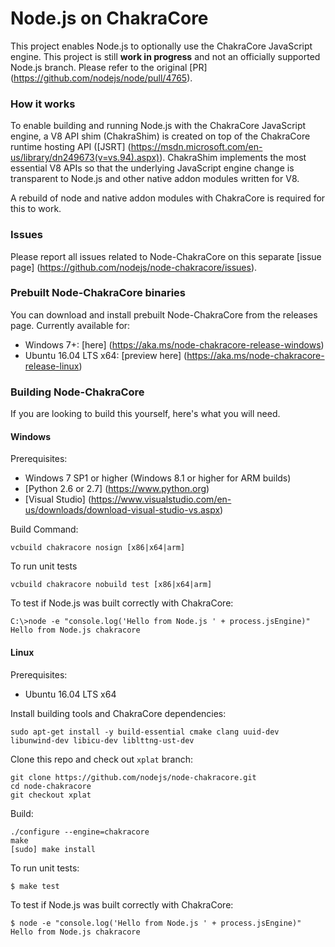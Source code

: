 Node.js on ChakraCore
=====================

This project enables Node.js to optionally use the ChakraCore JavaScript
engine. This project is still **work in progress** and not an officially
supported Node.js branch. Please refer to the original
[PR] (https://github.com/nodejs/node/pull/4765).

### How it works

To enable building and running Node.js with the ChakraCore JavaScript engine, a
V8 API shim (ChakraShim) is created on top of the ChakraCore runtime hosting API
([JSRT] (https://msdn.microsoft.com/en-us/library/dn249673(v=vs.94).aspx)).
ChakraShim implements the most essential V8 APIs so that the underlying
JavaScript engine change is transparent to Node.js and other native addon
modules written for V8.

A rebuild of node and native addon modules with ChakraCore is required for this
to work.

### Issues

Please report all issues related to Node-ChakraCore on this separate
[issue page] (https://github.com/nodejs/node-chakracore/issues).

### Prebuilt Node-ChakraCore binaries

You can download and install prebuilt Node-ChakraCore from the releases page.
Currently available for:

* Windows 7+: [here] (https://aka.ms/node-chakracore-release-windows)
* Ubuntu 16.04 LTS x64:
  [preview here] (https://aka.ms/node-chakracore-release-linux)

### Building Node-ChakraCore

If you are looking to build this yourself, here's what you will need.

#### Windows

Prerequisites:
* Windows 7 SP1 or higher (Windows 8.1 or higher for ARM builds)
* [Python 2.6 or 2.7] (https://www.python.org)
* [Visual Studio]
  (https://www.visualstudio.com/en-us/downloads/download-visual-studio-vs.aspx)

Build Command:
```batch
vcbuild chakracore nosign [x86|x64|arm]
```

To run unit tests

```batch
vcbuild chakracore nobuild test [x86|x64|arm]
```

To test if Node.js was built correctly with ChakraCore:

```batch
C:\>node -e "console.log('Hello from Node.js ' + process.jsEngine)"
Hello from Node.js chakracore
```

#### Linux

Prerequisites:
* Ubuntu 16.04 LTS x64

Install building tools and ChakraCore dependencies:

```
sudo apt-get install -y build-essential cmake clang uuid-dev libunwind-dev libicu-dev liblttng-ust-dev
```

Clone this repo and check out `xplat` branch:

```
git clone https://github.com/nodejs/node-chakracore.git
cd node-chakracore
git checkout xplat
```

Build:

```
./configure --engine=chakracore
make
[sudo] make install
```

To run unit tests:

```
$ make test
```

To test if Node.js was built correctly with ChakraCore:

```
$ node -e "console.log('Hello from Node.js ' + process.jsEngine)"
Hello from Node.js chakracore
```
